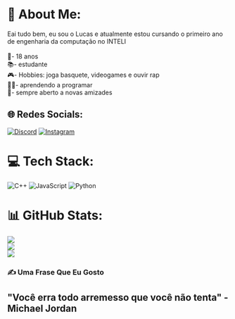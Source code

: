 # 💫 About Me:
Eai tudo bem, eu sou o Lucas e atualmente estou cursando o primeiro ano de engenharia da computação no INTELI<br><br>👤- 18 anos<br>📚- estudante<br>🎮- Hobbies: joga basquete, videogames e ouvir rap<br>👩‍💻- aprendendo a programar<br>👬- sempre aberto a novas amizades


## 🌐 Redes Socials:
[![Discord](https://img.shields.io/badge/Discord-%237289DA.svg?logo=discord&logoColor=white)](https://discord.gg/Azzy#5930) [![Instagram](https://img.shields.io/badge/Instagram-%23E4405F.svg?logo=Instagram&logoColor=white)](https://instagram.com/https://www.instagram.com/lucas_pomin?igsh=Zmd5azVteWhlcmxt) 

# 💻 Tech Stack:
![C++](https://img.shields.io/badge/c++-%2300599C.svg?style=for-the-badge&logo=c%2B%2B&logoColor=white) ![JavaScript](https://img.shields.io/badge/javascript-%23323330.svg?style=for-the-badge&logo=javascript&logoColor=%23F7DF1E) ![Python](https://img.shields.io/badge/python-3670A0?style=for-the-badge&logo=python&logoColor=ffdd54)
# 📊 GitHub Stats:
![](https://github-readme-stats.vercel.app/api?username=pominss&theme=dark&hide_border=false&include_all_commits=false&count_private=false)<br/>
![](https://github-readme-streak-stats.herokuapp.com/?user=pominss&theme=dark&hide_border=false)<br/>
![](https://github-readme-stats.vercel.app/api/top-langs/?username=pominss&theme=dark&hide_border=false&include_all_commits=false&count_private=false&layout=compact)

### ✍️ Uma Frase Que Eu Gosto
## "Você erra todo arremesso que você não tenta" - Michael Jordan


<!-- Proudly created with GPRM ( https://gprm.itsvg.in ) -->
